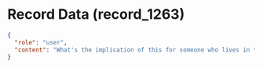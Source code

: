 # Record Data (record_1263)

```json
{
  "role": "user",
  "content": "What's the implication of this for someone who lives in the US for a life in the United States?\n"
}
```
